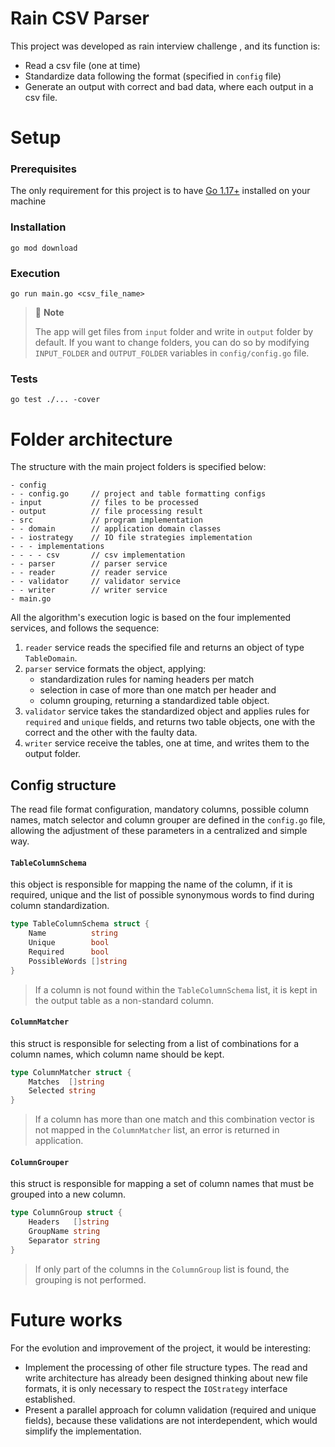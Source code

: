 # Rain CSV Parser

This project was developed as rain interview challenge , and its function is:
 * Read a csv file (one at time)
 * Standardize data following the format (specified in `config` file)  
 * Generate an output with correct and bad data, where each output in a csv file.

# Setup

### Prerequisites

The only requirement for this project is to have [Go 1.17+](https://go.dev/dl/) installed on your machine

### Installation

```shell
go mod download
```

### Execution

```shell
go run main.go <csv_file_name>
```

> 🚩 **Note**
>
> The app will get files from `input` folder and write in `output` folder by default.
> If you want to change folders, you can do so by modifying `INPUT_FOLDER` and `OUTPUT_FOLDER` variables in `config/config.go` file.

### Tests
```shell
go test ./... -cover
```

# Folder architecture

The structure with the main project folders is specified below:
```
- config
- - config.go     // project and table formatting configs
- input           // files to be processed
- output          // file processing result
- src             // program implementation
- - domain        // application domain classes
- - iostrategy    // IO file strategies implementation
- - - implementations
- - - - csv       // csv implementation
- - parser        // parser service
- - reader        // reader service
- - validator     // validator service
- - writer        // writer service
- main.go
```

All the algorithm's execution logic is based on the four implemented services, and follows the sequence:
1. `reader` service reads the specified file and returns an object of type `TableDomain`.
2. `parser` service formats the object, applying:
   * standardization rules for naming headers per match
   * selection in case of more than one match per header and
   * column grouping, returning a standardized table object.
3. `validator` service takes the standardized object and applies rules for `required` and `unique` fields, and returns two table objects, one with the correct and the other with the faulty data.
4. `writer` service receive the tables, one at time, and writes them to the output folder.

## Config structure

The read file format configuration, mandatory columns, possible column names, match selector and column grouper
are defined in the `config.go` file, allowing the adjustment of these parameters in a centralized and simple way.

#### `TableColumnSchema`

this object is responsible for mapping the name of the column, if it is required, unique and the list of possible synonymous words to find during column standardization.

```go
type TableColumnSchema struct {
    Name          string
    Unique        bool
    Required      bool
    PossibleWords []string
}
```
> If a column is not found within the `TableColumnSchema` list, it is kept in the output table as a non-standard column.

#### `ColumnMatcher`

this struct is responsible for selecting from a list of combinations for a column names, which column name should be kept.

```go
type ColumnMatcher struct {
    Matches  []string
    Selected string
}
```
> If a column has more than one match and this combination vector is not mapped in the `ColumnMatcher` list, an error is returned in application.

#### `ColumnGrouper`

this struct is responsible for mapping a set of column names that must be grouped into a new column.

```go
type ColumnGroup struct {
    Headers   []string
    GroupName string
    Separator string
}
```
> If only part of the columns in the `ColumnGroup` list is found, the grouping is not performed.

# Future works

For the evolution and improvement of the project, it would be interesting:

* Implement the processing of other file structure types. The read and write architecture has already been designed thinking about new file formats, 
it is only necessary to respect the `IOStrategy` interface established.
* Present a parallel approach for column validation (required and unique fields), because these validations are not interdependent, 
which would simplify the implementation.